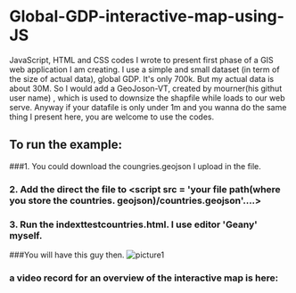 # Global-GDP-interactive-map-using-JS
JavaScript, HTML and CSS codes I wrote to present first phase of a GIS web application I am creating. I use a simple and small dataset (in term of the size of actual data), global GDP. It's only 700k. But my actual data is about 30M. So I would add a GeoJoson-VT, created by mourner(his githut user name) , which is used to downsize the shapfile while loads to our web serve. Anyway if your datafile is only under 1m and you wanna do the same thing I present here, you are welcome to use the codes. 

## To run the example:
###1. You could download the coungries.geojson I upload in the file. 
### 2. Add the direct the file to <script src = 'your file path(where you store the countries. geojson)/countries.geojson'....>
### 3. Run the indexttestcountries.html. I use editor 'Geany' myself. 

###You will have this guy then. 
![picture1](https://cloud.githubusercontent.com/assets/14057932/15985198/41580d96-2fab-11e6-9453-d3d08af7a725.png)

### a video record for an overview of the interactive map is here: 
